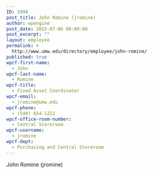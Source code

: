 ```yaml
---
ID: 1998
post_title: John Romine (jromine)
author: wpengine
post_date: 2015-07-06 08:00:00
post_excerpt: ""
layout: employee
permalink: >
  http://www.umw.edu/directory/employee/john-romine/
published: true
wpcf-first-name:
  - John
wpcf-last-name:
  - Romine
wpcf-title:
  - Fixed Asset Coordinator
wpcf-email:
  - jromine@umw.edu
wpcf-phone:
  - (540) 654-1221
wpcf-office-room-number:
  - Central Storeroom
wpcf-username:
  - jromine
wpcf-dept:
  - Purchasing and Central Storeroom
---
```

John Romine (jromine)
